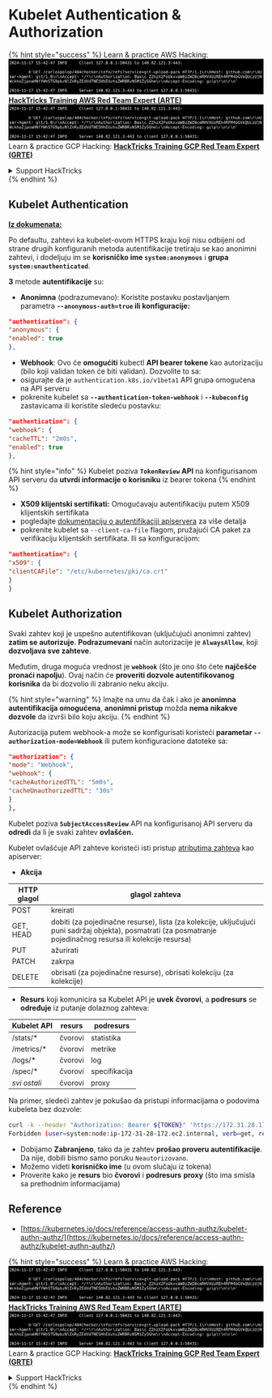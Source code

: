 # Kubelet Authentication & Authorization

{% hint style="success" %}
Learn & practice AWS Hacking:<img src="../../../.gitbook/assets/image (1).png" alt="" data-size="line">[**HackTricks Training AWS Red Team Expert (ARTE)**](https://training.hacktricks.xyz/courses/arte)<img src="../../../.gitbook/assets/image (1).png" alt="" data-size="line">\
Learn & practice GCP Hacking: <img src="../../../.gitbook/assets/image (2).png" alt="" data-size="line">[**HackTricks Training GCP Red Team Expert (GRTE)**<img src="../../../.gitbook/assets/image (2).png" alt="" data-size="line">](https://training.hacktricks.xyz/courses/grte)

<details>

<summary>Support HackTricks</summary>

* Check the [**subscription plans**](https://github.com/sponsors/carlospolop)!
* **Join the** 💬 [**Discord group**](https://discord.gg/hRep4RUj7f) or the [**telegram group**](https://t.me/peass) or **follow** us on **Twitter** 🐦 [**@hacktricks\_live**](https://twitter.com/hacktricks\_live)**.**
* **Share hacking tricks by submitting PRs to the** [**HackTricks**](https://github.com/carlospolop/hacktricks) and [**HackTricks Cloud**](https://github.com/carlospolop/hacktricks-cloud) github repos.

</details>
{% endhint %}

## Kubelet Authentication <a href="#kubelet-authentication" id="kubelet-authentication"></a>

[**Iz dokumenata:**](https://kubernetes.io/docs/reference/access-authn-authz/kubelet-authn-authz/)

Po defaultu, zahtevi ka kubelet-ovom HTTPS kraju koji nisu odbijeni od strane drugih konfiguranih metoda autentifikacije tretiraju se kao anonimni zahtevi, i dodeljuju im se **korisničko ime `system:anonymous`** i **grupa `system:unauthenticated`**.

**3** metode **autentifikacije** su:

* **Anonimna** (podrazumevano): Koristite postavku postavljanjem parametra **`--anonymous-auth=true` ili konfiguracije:**
```json
"authentication": {
"anonymous": {
"enabled": true
},
```
* **Webhook**: Ovo će **omogućiti** kubectl **API bearer tokene** kao autorizaciju (bilo koji validan token će biti validan). Dozvolite to sa:
* osigurajte da je `authentication.k8s.io/v1beta1` API grupa omogućena na API serveru
* pokrenite kubelet sa **`--authentication-token-webhook`** i **`--kubeconfig`** zastavicama ili koristite sledeću postavku:
```json
"authentication": {
"webhook": {
"cacheTTL": "2m0s",
"enabled": true
},
```
{% hint style="info" %}
Kubelet poziva **`TokenReview` API** na konfigurisanom API serveru da **utvrdi informacije o korisniku** iz bearer tokena
{% endhint %}

* **X509 klijentski sertifikati:** Omogućavaju autentifikaciju putem X509 klijentskih sertifikata
* pogledajte [dokumentaciju o autentifikaciji apiservera](https://kubernetes.io/docs/reference/access-authn-authz/authentication/#x509-client-certs) za više detalja
* pokrenite kubelet sa `--client-ca-file` flagom, pružajući CA paket za verifikaciju klijentskih sertifikata. Ili sa konfiguracijom:
```json
"authentication": {
"x509": {
"clientCAFile": "/etc/kubernetes/pki/ca.crt"
}
}
```
## Kubelet Authorization <a href="#kubelet-authentication" id="kubelet-authentication"></a>

Svaki zahtev koji je uspešno autentifikovan (uključujući anonimni zahtev) **zatim se autorizuje**. **Podrazumevani** način autorizacije je **`AlwaysAllow`**, koji **dozvoljava sve zahteve**.

Međutim, druga moguća vrednost je **`webhook`** (što je ono što ćete **najčešće pronaći napolju**). Ovaj način će **proveriti dozvole autentifikovanog korisnika** da bi dozvolio ili zabranio neku akciju.

{% hint style="warning" %}
Imajte na umu da čak i ako je **anonimna autentifikacija omogućena**, **anonimni pristup** možda **nema nikakve dozvole** da izvrši bilo koju akciju.
{% endhint %}

Autorizacija putem webhook-a može se konfigurisati koristeći **parametar `--authorization-mode=Webhook`** ili putem konfiguracione datoteke sa:
```json
"authorization": {
"mode": "Webhook",
"webhook": {
"cacheAuthorizedTTL": "5m0s",
"cacheUnauthorizedTTL": "30s"
}
},
```
Kubelet poziva **`SubjectAccessReview`** API na konfigurisanoj API serveru da **odredi** da li je svaki zahtev **ovlašćen.**

Kubelet ovlašćuje API zahteve koristeći isti pristup [atributima zahteva](https://kubernetes.io/docs/reference/access-authn-authz/authorization/#review-your-request-attributes) kao apiserver:

* **Akcija**

| HTTP glagol | glagol zahteva                                                                                                                                                  |
| ----------- | ------------------------------------------------------------------------------------------------------------------------------------------------------------- |
| POST        | kreirati                                                                                                                                                        |
| GET, HEAD   | dobiti (za pojedinačne resurse), lista (za kolekcije, uključujući puni sadržaj objekta), posmatrati (za posmatranje pojedinačnog resursa ili kolekcije resursa) |
| PUT         | ažurirati                                                                                                                                                      |
| PATCH       | zakrpa                                                                                                                                                         |
| DELETE      | obrisati (za pojedinačne resurse), obrisati kolekciju (za kolekcije)                                                                                         |

* **Resurs** koji komunicira sa Kubelet API je **uvek** **čvorovi**, a **podresurs** se **određuje** iz putanje dolaznog zahteva:

| Kubelet API  | resurs | podresurs |
| ------------ | ------ | --------- |
| /stats/\*    | čvorovi| statistika |
| /metrics/\*  | čvorovi| metrike   |
| /logs/\*     | čvorovi| log       |
| /spec/\*     | čvorovi| specifikacija |
| _svi ostali_ | čvorovi| proxy     |

Na primer, sledeći zahtev je pokušao da pristupi informacijama o podovima kubeleta bez dozvole:
```bash
curl -k --header "Authorization: Bearer ${TOKEN}" 'https://172.31.28.172:10250/pods'
Forbidden (user=system:node:ip-172-31-28-172.ec2.internal, verb=get, resource=nodes, subresource=proxy)
```
* Dobijamo **Zabranjeno**, tako da je zahtev **prošao proveru autentifikacije**. Da nije, dobili bismo samo poruku `Neautorizovano`.
* Možemo videti **korisničko ime** (u ovom slučaju iz tokena)
* Proverite kako je **resurs** bio **čvorovi** i **podresurs** **proxy** (što ima smisla sa prethodnim informacijama)

## Reference

* [https://kubernetes.io/docs/reference/access-authn-authz/kubelet-authn-authz/](https://kubernetes.io/docs/reference/access-authn-authz/kubelet-authn-authz/)

{% hint style="success" %}
Learn & practice AWS Hacking:<img src="../../../.gitbook/assets/image (1).png" alt="" data-size="line">[**HackTricks Training AWS Red Team Expert (ARTE)**](https://training.hacktricks.xyz/courses/arte)<img src="../../../.gitbook/assets/image (1).png" alt="" data-size="line">\
Learn & practice GCP Hacking: <img src="../../../.gitbook/assets/image (2).png" alt="" data-size="line">[**HackTricks Training GCP Red Team Expert (GRTE)**<img src="../../../.gitbook/assets/image (2).png" alt="" data-size="line">](https://training.hacktricks.xyz/courses/grte)

<details>

<summary>Support HackTricks</summary>

* Check the [**subscription plans**](https://github.com/sponsors/carlospolop)!
* **Join the** 💬 [**Discord group**](https://discord.gg/hRep4RUj7f) or the [**telegram group**](https://t.me/peass) or **follow** us on **Twitter** 🐦 [**@hacktricks\_live**](https://twitter.com/hacktricks\_live)**.**
* **Share hacking tricks by submitting PRs to the** [**HackTricks**](https://github.com/carlospolop/hacktricks) and [**HackTricks Cloud**](https://github.com/carlospolop/hacktricks-cloud) github repos.

</details>
{% endhint %}
